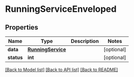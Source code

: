 # RunningServiceEnveloped

## Properties
Name | Type | Description | Notes
------------ | ------------- | ------------- | -------------
**data** | [**RunningService**](RunningService.md) |  | [optional] 
**status** | **int** |  | [optional] 

[[Back to Model list]](../README.md#documentation-for-models) [[Back to API list]](../README.md#documentation-for-api-endpoints) [[Back to README]](../README.md)


